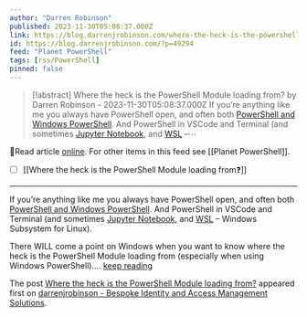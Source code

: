 ```yaml
---
author: "Darren Robinson"
published: 2023-11-30T05:08:37.000Z
link: https://blog.darrenjrobinson.com/where-the-heck-is-the-powershell-module-loading-from/
id: https://blog.darrenjrobinson.com/?p=49294
feed: "Planet PowerShell"
tags: [rss/PowerShell]
pinned: false
---
```

> [!abstract] Where the heck is the PowerShell Module loading from? by Darren Robinson - 2023-11-30T05:08:37.000Z
> If you’re anything like me you always have PowerShell open, and often both [PowerShell and Windows PowerShell](https://learn.microsoft.com/en-us/powershell/scripting/whats-new/differences-from-windows-powershell?view=powershell-7.4). And PowerShell in VSCode and Terminal (and sometimes [Jupyter Notebook](https://blog.darrenjrobinson.com/elevate-your-documentation-with-powershell-jupyter-notebook/), and [WSL](https://blog.darrenjrobinson.com/windows-subsystem-for-linux-instance-has-terminated/) –⋯

🔗Read article [online](https://blog.darrenjrobinson.com/where-the-heck-is-the-powershell-module-loading-from/). For other items in this feed see [[Planet PowerShell]].

- [ ] [[Where the heck is the PowerShell Module loading from❓]]
- - -
If you’re anything like me you always have PowerShell open, and often both [PowerShell and Windows PowerShell](https://learn.microsoft.com/en-us/powershell/scripting/whats-new/differences-from-windows-powershell?view=powershell-7.4). And PowerShell in VSCode and Terminal (and sometimes [Jupyter Notebook](https://blog.darrenjrobinson.com/elevate-your-documentation-with-powershell-jupyter-notebook/), and [WSL](https://blog.darrenjrobinson.com/windows-subsystem-for-linux-instance-has-terminated/) – Windows Subsystem for Linux).

There WILL come a point on Windows when you want to know where the heck is the PowerShell Module loading from (especially when using Windows PowerShell).… [keep reading](https://blog.darrenjrobinson.com/where-the-heck-is-the-powershell-module-loading-from/)

The post [Where the heck is the PowerShell Module loading from?](https://blog.darrenjrobinson.com/where-the-heck-is-the-powershell-module-loading-from/) appeared first on [darrenjrobinson - Bespoke Identity and Access Management Solutions](https://blog.darrenjrobinson.com).
